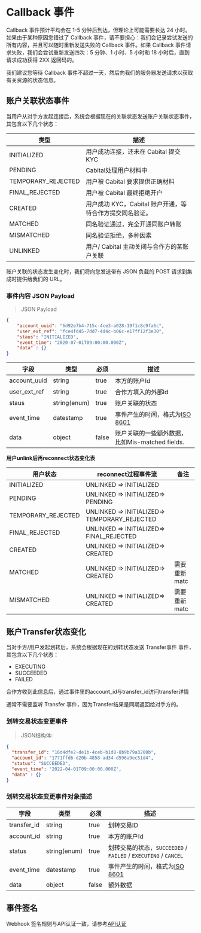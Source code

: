 # Callback 事件

Callback 事件预计平均会在 1-5 分钟后到达，但理论上可能需要长达 24 小时。如果由于某种原因您错过了 Callback 事件，请不要担心：我们会记录尝试发送的所有内容，并且可以随时重新发送失败的 Callback 事件。如果 Callback 事件请求失败，我们会尝试重新发送四次：5 分钟、1 小时、5 小时和 18 小时后，直到请求成功获得 2XX 返回码的。

我们建议您等待 Callback 事件不超过一天，然后向我们的服务器发送请求以获取有关资源的状态信息。


## 账户关联状态事件

当用户从对手方发起连接后，系统会根据现在的关联状态发送账户关联状态事件，其包含以下几个状态：

类型 | 描述
--------- | -----------
INITIALIZED | 用户成功连接，还未在 Cabital 提交 KYC
PENDING | Cabital处理用户材料中
TEMPORARY_REJECTED | 用户被 Cabital 要求提供正确材料
FINAL_REJECTED | 用户被 Cabital 最终拒绝开户
CREATED | 用户成功 KYC，Cabital 账户开通，等待合作方提交同名验证。
MATCHED | 同名验证通过，完全开通同账户转账
MISMATCHED | 同名验证拒绝，多种因素
UNLINKED | 用户/ Cabital 主动关闭与合作方的某账户关联

<!-- READYFORMATCHING | 我方KYC通过，等待合作方提交同名验证 (以后）-->

账户关联的状态发生变化时，我们将向您发送带有 JSON 负载的 POST 请求到集成时提供给我们的 URL。

### 事件内容 JSON Payload

> JSON Payload

```json
{
    "account_uuid": "6d92e7b4-715c-4ce3-a028-19f1c8c9fa6c",
    "user_ext_ref": "fce4fd45-7dd7-4d4c-b06c-e17ff12f3e30",
    "staus": "INITIALIZED",
    "event_time": "2020-07-01T09:00:00.000Z",
    "data" : {}
}
```

字段 | 类型 | 必须 | 描述
--------- | ------- | ------------|-----------
account_uuid | string | true | 本方的账户Id
user_ext_ref | string | true | 合作方填入的外部Id
staus | string(enum) | true | 账户关联的状态
event_time | datestamp | true | 事件产生的时间，格式为[ISO 8601](https://en.wikipedia.org/wiki/ISO_8601)
data | object | false | 账户关联的一些额外数据，比如Mis-matched fields. 

**用户unlink后再reconnect状态变化表**

| 用户状态           | reconnect过程事件流                          | 备注 |
| ------------------ | ---------------------------------------------- | ---- |
| INITIALIZED        | UNLINKED => INITIALIZED                     |      |
| PENDING            | UNLINKED => INITIALIZED=> PENDING      |      |
| TEMPORARY_REJECTED | UNLINKED => INITIALIZED=> TEMPORARY_REJECTED |      |
| FINAL_REJECTED     | UNLINKED => INITIALIZED=> FINAL_REJECTED |      |
| CREATED            | UNLINKED => INITIALIZED=> CREATED       |      |
| MATCHED            | UNLINKED => INITIALIZED=> CREATED       |  需要重新matc    |
| MISMATCHED         | UNLINKED => INITIALIZED=> CREATED       |  需要重新matc    |



## 账户Transfer状态变化

当对手方/用户发起划转后，系统会根据现在的划转状态发送 Transfer事件 事件，其包含以下几个状态：

- EXECUTING
- SUCCEEDED
- FAILED

合作方收到此信息后，通过事件里的account_id与transfer_id访问transfer详情

<aside class="notice">
通常不需要监听 Transfer 事件，因为Transfer结果是同期返回给对手方的。
</aside>

### 划转交易状态变更事件

> JSON结构体:

```json
{
  "transfer_id": "16d4dfe2-de1b-4ceb-b1d8-8b9b79a3200b",
  "account_id": "1771ffd6-d20b-4858-ad34-d596a9ec51d4",
  "status": "SUCCEEDED",
  "event_time": "2022-04-01T09:00:00.000Z",
  "data" : {}
}
```

### 划转交易状态变更事件对象描述

字段 | 类型 | 必须 | 描述
--------- | ------- | ------------ | -----------
transfer_id | string | true | 划转交易ID
account_id | string | true | 本方的账户Id
status | string(enum) | true | 划转交易的状态，`SUCCEEDED` / `FAILED` / `EXECUTING` / `CANCEL`
event_time | datestamp | true | 事件产生的时间，格式为[ISO 8601](https://en.wikipedia.org/wiki/ISO_8601)
data | object | false | 额外数据

## 事件签名

Webhook 签名规则与API认证一致，请参考[API认证](#api)
